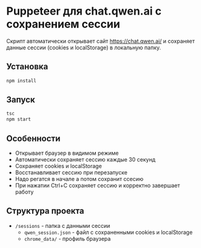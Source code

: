 # Puppeteer для chat.qwen.ai с сохранением сессии

Скрипт автоматически открывает сайт https://chat.qwen.ai/ и сохраняет данные сессии (cookies и localStorage) в локальную папку.

## Установка

```bash
npm install
```

## Запуск

```bash
tsc
npm start
```

## Особенности

- Открывает браузер в видимом режиме
- Автоматически сохраняет сессию каждые 30 секунд
- Сохраняет cookies и localStorage
- Восстанавливает сессию при перезапуске
- Надо регатся в начале а потом сохранит ссесию
- При нажатии Ctrl+C сохраняет сессию и корректно завершает работу

## Структура проекта

- `/sessions` - папка с данными сессии
  - `qwen_session.json` - файл с сохраненными cookies и localStorage
  - `chrome_data/` - профиль браузера
